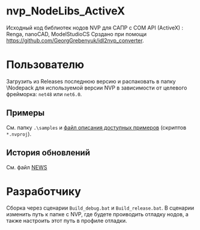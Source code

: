# nvp_NodeLibs_ActiveX
Исходный код библиотек нодов NVP для САПР с COM API (ActiveX) : Renga, nanoCAD, ModelStudioCS
Срздано при помощи https://github.com/GeorgGrebenyuk/idl2nvp_converter.

# Пользователю

Загрузить из Releases последнюю версию и распаковать в папку \Nodepack для используемой версии NVP в зависимости от целевого фрейморка: `net48` или `net6.0`. 

## Примеры

См. папку `.\samples` и [файл описания доступных примеров](./samples/SAMPLES_README.md) (скриптов `*.nvproj`).

## История обновлений

См. файл [NEWS](./NEWS.md)


# Разработчику

Сборка через сценарии `Build_debug.bat` и `Build_release.bat`. В сценарии изменить путь к папке с NVP, где будете проиводить отладку нодов, а также настроить этот путь в профиле отладки.